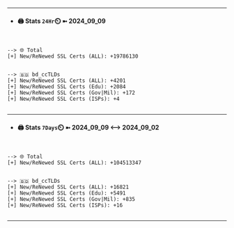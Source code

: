 

---
- #### 🖨️ **Stats** `24Hr`⏲️ ➼ 2024_09_09
```console


--> 🌐 Total
[+] New/ReNewed SSL Certs (ALL): +19786130


--> 🇧🇩 bd_ccTLDs
[+] New/ReNewed SSL Certs (ALL): +4201
[+] New/ReNewed SSL Certs (Edu): +2084
[+] New/ReNewed SSL Certs (Gov|Mil): +172
[+] New/ReNewed SSL Certs (ISPs): +4


```

---
- #### 🖨️ **Stats** `7Days`⏲️ ➼ 2024_09_09 <--> 2024_09_02
```console


--> 🌐 Total
[+] New/ReNewed SSL Certs (ALL): +104513347


--> 🇧🇩 bd_ccTLDs
[+] New/ReNewed SSL Certs (ALL): +16821
[+] New/ReNewed SSL Certs (Edu): +5491
[+] New/ReNewed SSL Certs (Gov|Mil): +835
[+] New/ReNewed SSL Certs (ISPs): +16


```

---

